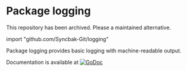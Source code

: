 Package logging 
===============

This repository has been archived. Please a maintained alternative.

import "github.com/Syncbak-Git/logging"

Package logging provides basic logging with machine-readable output.

Documentation is available at 
[![GoDoc](https://godoc.org/github.com/Syncbak-Git/logging?status.png)](https://godoc.org/github.com/Syncbak-Git/logging)

